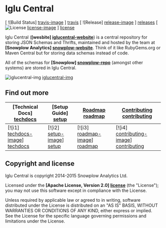 # Iglu Central

[ ![Build Status] [travis-image] ] [travis] [ ![Release] [release-image] ] [releases] [ ![License] [license-image] ] [license]

Iglu Central (**[wesbite] [iglucentral-website]**) is a central repository for storing JSON Schemas and Thrifts, maintained and hosted by the team at **[Snowplow Analytics] [snowplow-website]**. Think of it like RubyGems.org or Maven Central but for storing data schemas instead of code.

All of the schemas for **[Snowplow] [snowplow-repo]** (amongst other systems) are stored in Iglu Central.

![iglucentral-img] [iglucentral-img]

## Find out more

| **[Technical Docs] [techdocs]**     | **[Setup Guide] [setup]**     | **[Roadmap] [roadmap]**           | **[Contributing] [contributing]**           |
|-------------------------------------|-------------------------------|-----------------------------------|---------------------------------------------|
| [![i1] [techdocs-image]] [techdocs] | [![i2] [setup-image]] [setup] | [![i3] [roadmap-image]] [roadmap] | [![i4] [contributing-image]] [contributing] |

## Copyright and license

Iglu Central is copyright 2014-2015 Snowplow Analytics Ltd.

Licensed under the **[Apache License, Version 2.0] [license]** (the "License");
you may not use this software except in compliance with the License.

Unless required by applicable law or agreed to in writing, software
distributed under the License is distributed on an "AS IS" BASIS,
WITHOUT WARRANTIES OR CONDITIONS OF ANY KIND, either express or implied.
See the License for the specific language governing permissions and
limitations under the License.

[travis]: https://travis-ci.org/snowplow/iglu-central
[travis-image]: https://travis-ci.org/snowplow/iglu-central.png?branch=master

[release-image]: http://img.shields.io/badge/release-36-ff69b4.svg?style=flat
[releases]: https://github.com/snowplow/iglu-central/releases

[license-image]: http://img.shields.io/badge/license-Apache--2-blue.svg?style=flat
[license]: http://www.apache.org/licenses/LICENSE-2.0

[iglucentral-website]: http://iglucentral.com
[snowplow-repo]: https://github.com/snowplow/snowplow
[snowplow-wiki]: https://github.com/snowplow/snowplow/wiki
[snowplow-website]: http://snowplowanalytics.com

[iglucentral-img]: https://github.com/snowplow/iglu/wiki/technical-documentation/images/iglu-central.png

[techdocs-image]: https://d3i6fms1cm1j0i.cloudfront.net/github/images/techdocs.png
[setup-image]: https://d3i6fms1cm1j0i.cloudfront.net/github/images/setup.png
[roadmap-image]: https://d3i6fms1cm1j0i.cloudfront.net/github/images/roadmap.png
[contributing-image]: https://d3i6fms1cm1j0i.cloudfront.net/github/images/contributing.png

[techdocs]: https://github.com/snowplow/iglu/wiki/Iglu-Central
[setup]: https://github.com/snowplow/iglu/wiki/Iglu-Central-setup
[roadmap]: https://github.com/snowplow/iglu/wiki/Product-roadmap
[contributing]: https://github.com/snowplow/iglu/wiki/Contributing-to-Iglu-Central


